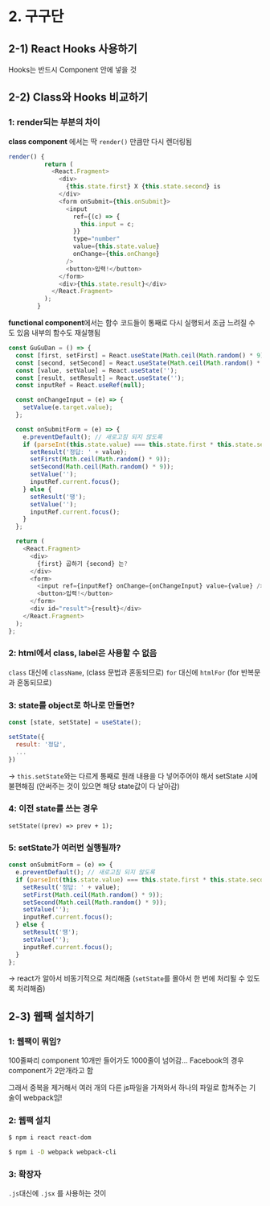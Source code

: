 # 2. 구구단

## 2-1) React Hooks 사용하기

Hooks는 반드시 Component 안에 넣을 것

## 2-2) Class와 Hooks 비교하기

### 1: render되는 부분의 차이

**class component** 에서는 딱 `render()` 만큼만 다시 렌더링됨

```javascript
render() {
          return (
            <React.Fragment>
              <div>
                {this.state.first} X {this.state.second} is
              </div>
              <form onSubmit={this.onSubmit}>
                <input
                  ref={(c) => {
                    this.input = c;
                  }}
                  type="number"
                  value={this.state.value}
                  onChange={this.onChange}
                />
                <button>입력!</button>
              </form>
              <div>{this.state.result}</div>
            </React.Fragment>
          );
        }
```

**functional component**에서는 함수 코드들이 통째로 다시 실행되서 조금 느려질 수도 있음
내부의 함수도 재실행됨

```javascript
const GuGuDan = () => {
  const [first, setFirst] = React.useState(Math.ceil(Math.random() * 9));
  const [second, setSecond] = React.useState(Math.ceil(Math.random() * 9));
  const [value, setValue] = React.useState('');
  const [result, setResult] = React.useState('');
  const inputRef = React.useRef(null);

  const onChangeInput = (e) => {
    setValue(e.target.value);
  };

  const onSubmitForm = (e) => {
    e.preventDefault(); // 새로고침 되지 않도록
    if (parseInt(this.state.value) === this.state.first * this.state.second) {
      setResult('정답: ' + value);
      setFirst(Math.ceil(Math.random() * 9));
      setSecond(Math.ceil(Math.random() * 9));
      setValue('');
      inputRef.current.focus();
    } else {
      setResult('땡');
      setValue('');
      inputRef.current.focus();
    }
  };

  return (
    <React.Fragment>
      <div>
        {first} 곱하기 {second} 는?
      </div>
      <form>
        <input ref={inputRef} onChange={onChangeInput} value={value} />
        <button>입력!</button>
      </form>
      <div id="result">{result}</div>
    </React.Fragment>
  );
};
```

### 2: html에서 class, label은 사용할 수 없음

`class` 대신에 `className`, (class 문법과 혼동되므로)
`for` 대신에 `htmlFor` (for 반복문과 혼동되므로)

### 3: state를 object로 하나로 만들면?

```javascript
const [state, setState] = useState();
```

```javascript
setState({
  result: '정답',
  ...
})
```

-> `this.setState`와는 다르게 통째로 원래 내용을 다 넣어주어야 해서 setState 시에 불편해짐
(안써주는 것이 있으면 해당 state값이 다 날아감)

### 4: 이전 state를 쓰는 경우

```
setState((prev) => prev + 1);
```

### 5: setState가 여러번 실행될까?

```javascript
const onSubmitForm = (e) => {
  e.preventDefault(); // 새로고침 되지 않도록
  if (parseInt(this.state.value) === this.state.first * this.state.second) {
    setResult('정답: ' + value);
    setFirst(Math.ceil(Math.random() * 9));
    setSecond(Math.ceil(Math.random() * 9));
    setValue('');
    inputRef.current.focus();
  } else {
    setResult('땡');
    setValue('');
    inputRef.current.focus();
  }
};
```

-> react가 알아서 비동기적으로 처리해줌 (`setState`를 몰아서 한 번에 처리될 수 있도록 처리해줌)

## 2-3) 웹팩 설치하기

### 1: 웹팩이 뭐임?

100줄짜리 component 10개만 들어가도 1000줄이 넘어감...
Facebook의 경우 component가 2만개라고 함

그래서 중복을 제거해서 여러 개의 다른 js파일을 가져와서 하나의 파일로 합쳐주는 기술이 webpack임!

### 2: 웹팩 설치

```bash
$ npm i react react-dom
```

```bash
$ npm i -D webpack webpack-cli
```

### 3: 확장자

`.js`대신에 `.jsx` 를 사용하는 것이
